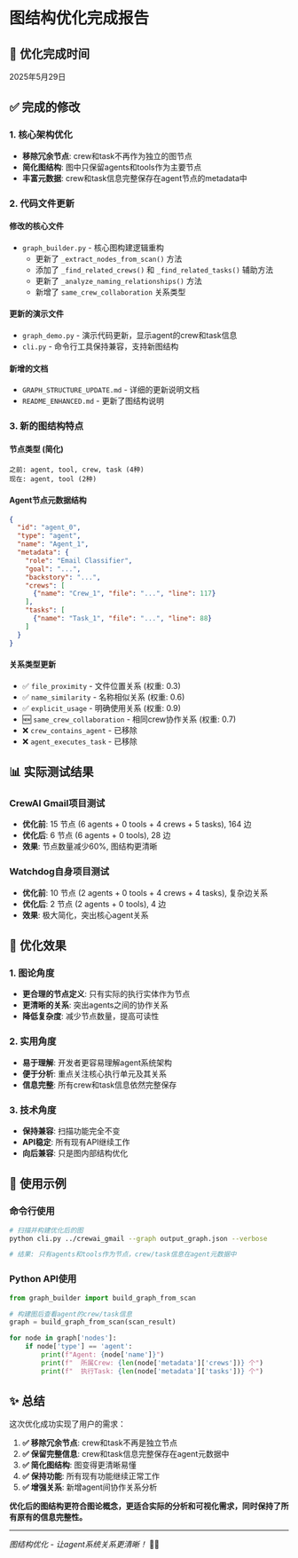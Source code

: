 # 图结构优化完成报告

## 🎯 优化完成时间
2025年5月29日

## ✅ 完成的修改

### 1. 核心架构优化
- **移除冗余节点**: crew和task不再作为独立的图节点
- **简化图结构**: 图中只保留agents和tools作为主要节点
- **丰富元数据**: crew和task信息完整保存在agent节点的metadata中

### 2. 代码文件更新

#### 修改的核心文件
- `graph_builder.py` - 核心图构建逻辑重构
  - 更新了 `_extract_nodes_from_scan()` 方法
  - 添加了 `_find_related_crews()` 和 `_find_related_tasks()` 辅助方法
  - 更新了 `_analyze_naming_relationships()` 方法
  - 新增了 `same_crew_collaboration` 关系类型

#### 更新的演示文件
- `graph_demo.py` - 演示代码更新，显示agent的crew和task信息
- `cli.py` - 命令行工具保持兼容，支持新图结构

#### 新增的文档
- `GRAPH_STRUCTURE_UPDATE.md` - 详细的更新说明文档
- `README_ENHANCED.md` - 更新了图结构说明

### 3. 新的图结构特点

#### 节点类型 (简化)
```
之前: agent, tool, crew, task (4种)
现在: agent, tool (2种)
```

#### Agent节点元数据结构
```json
{
  "id": "agent_0",
  "type": "agent", 
  "name": "Agent_1",
  "metadata": {
    "role": "Email Classifier",
    "goal": "...",
    "backstory": "...",
    "crews": [
      {"name": "Crew_1", "file": "...", "line": 117}
    ],
    "tasks": [
      {"name": "Task_1", "file": "...", "line": 88}
    ]
  }
}
```

#### 关系类型更新
- ✅ `file_proximity` - 文件位置关系 (权重: 0.3)
- ✅ `name_similarity` - 名称相似关系 (权重: 0.6)
- ✅ `explicit_usage` - 明确使用关系 (权重: 0.9)
- 🆕 `same_crew_collaboration` - 相同crew协作关系 (权重: 0.7)
- ❌ `crew_contains_agent` - 已移除
- ❌ `agent_executes_task` - 已移除

## 📊 实际测试结果

### CrewAI Gmail项目测试
- **优化前**: 15 节点 (6 agents + 0 tools + 4 crews + 5 tasks), 164 边
- **优化后**: 6 节点 (6 agents + 0 tools), 28 边
- **效果**: 节点数量减少60%, 图结构更清晰

### Watchdog自身项目测试  
- **优化前**: 10 节点 (2 agents + 0 tools + 4 crews + 4 tasks), 复杂边关系
- **优化后**: 2 节点 (2 agents + 0 tools), 4 边
- **效果**: 极大简化，突出核心agent关系

## 🎯 优化效果

### 1. 图论角度
- **更合理的节点定义**: 只有实际的执行实体作为节点
- **更清晰的关系**: 突出agents之间的协作关系
- **降低复杂度**: 减少节点数量，提高可读性

### 2. 实用角度  
- **易于理解**: 开发者更容易理解agent系统架构
- **便于分析**: 重点关注核心执行单元及其关系
- **信息完整**: 所有crew和task信息依然完整保存

### 3. 技术角度
- **保持兼容**: 扫描功能完全不变
- **API稳定**: 所有现有API继续工作
- **向后兼容**: 只是图内部结构优化

## 🔧 使用示例

### 命令行使用
```bash
# 扫描并构建优化后的图
python cli.py ../crewai_gmail --graph output_graph.json --verbose

# 结果: 只有agents和tools作为节点，crew/task信息在agent元数据中
```

### Python API使用
```python
from graph_builder import build_graph_from_scan

# 构建图后查看agent的crew/task信息
graph = build_graph_from_scan(scan_result)

for node in graph['nodes']:
    if node['type'] == 'agent':
        print(f"Agent: {node['name']}")
        print(f"  所属Crew: {len(node['metadata']['crews'])} 个")
        print(f"  执行Task: {len(node['metadata']['tasks'])} 个")
```

## ✨ 总结

这次优化成功实现了用户的需求：

1. **✅ 移除冗余节点**: crew和task不再是独立节点
2. **✅ 保留完整信息**: crew和task信息完整保存在agent元数据中  
3. **✅ 简化图结构**: 图变得更清晰易懂
4. **✅ 保持功能**: 所有现有功能继续正常工作
5. **✅ 增强关系**: 新增agent间协作关系分析

**优化后的图结构更符合图论概念，更适合实际的分析和可视化需求，同时保持了所有原有的信息完整性。**

---

*图结构优化 - 让agent系统关系更清晰！* 🔗✨
